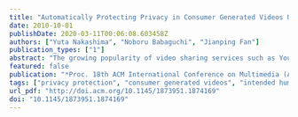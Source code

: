 ```yaml
---
title: "Automatically Protecting Privacy in Consumer Generated Videos Using Intended Human Object Detector"
date: 2010-10-01
publishDate: 2020-03-11T00:06:08.603458Z
authors: ["Yuta Nakashima", "Noboru Babaguchi", "Jianping Fan"]
publication_types: ["1"]
abstract: "The growing popularity of video sharing services such as YouTube enables us to upload and share consumer generated videos (CGVs) easily, resulting in disclosure of the privacy sensitive information (PSI) of persons, i.e., their appearances. Therefore, we need a technique for automatically protecting the privacy in CGVs; however, the main problem is how to determine PSI regions automatically. In this paper, we propose a novel system for automatically protecting the privacy in CGVs. The proposed system tackles the problem of determining PSI regions by using an intended human object detector that detects human objects which the camera person wanted to capture to achieve his/her capture intention. In addition, the proposed system adopts several PSI obscuring methods such as blocking out, blurring and seam carving. We present the results of subjective evaluations of a privacy protected video in terms of the visual quality and acceptability of PSI disclosure, as well as the performance of the intended human object detector."
featured: false
publication: "*Proc. 18th ACM International Conference on Multimedia (ACM MM)*"
tags: ["privacy protection", "consumer generated videos", "intended human object detector"]
url_pdf: "http://doi.acm.org/10.1145/1873951.1874169"
doi: "10.1145/1873951.1874169"
---
```


